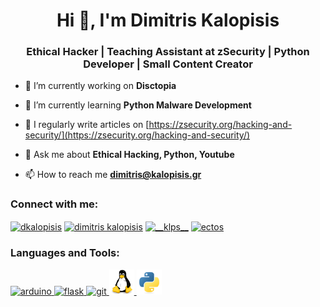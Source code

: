 <h1 align="center">Hi 👋, I'm Dimitris Kalopisis</h1>
<h3 align="center">Ethical Hacker | Teaching Assistant at zSecurity | Python Developer | Small Content Creator</h3>

- 🔭 I’m currently working on **Disctopia**

- 🌱 I’m currently learning **Python Malware Development**

- 📝 I regularly write articles on [https://zsecurity.org/hacking-and-security/](https://zsecurity.org/hacking-and-security/)

- 💬 Ask me about **Ethical Hacking, Python, Youtube**

- 📫 How to reach me **dimitris@kalopisis.gr**

<h3 align="left">Connect with me:</h3>
<p align="left">
<a href="https://twitter.com/dkalopisis" target="blank"><img align="center" src="https://raw.githubusercontent.com/rahuldkjain/github-profile-readme-generator/master/src/images/icons/Social/twitter.svg" alt="dkalopisis" height="30" width="40" /></a>
<a href="https://linkedin.com/in/dimitris kalopisis" target="blank"><img align="center" src="https://raw.githubusercontent.com/rahuldkjain/github-profile-readme-generator/master/src/images/icons/Social/linked-in-alt.svg" alt="dimitris kalopisis" height="30" width="40" /></a>
<a href="https://instagram.com/__klps__" target="blank"><img align="center" src="https://raw.githubusercontent.com/rahuldkjain/github-profile-readme-generator/master/src/images/icons/Social/instagram.svg" alt="__klps__" height="30" width="40" /></a>
<a href="https://www.youtube.com/c/ectos" target="blank"><img align="center" src="https://raw.githubusercontent.com/rahuldkjain/github-profile-readme-generator/master/src/images/icons/Social/youtube.svg" alt="ectos" height="30" width="40" /></a>
</p>

<h3 align="left">Languages and Tools:</h3>
<p align="left"> <a href="https://www.arduino.cc/" target="_blank" rel="noreferrer"> <img src="https://cdn.worldvectorlogo.com/logos/arduino-1.svg" alt="arduino" width="40" height="40"/> </a> <a href="https://flask.palletsprojects.com/" target="_blank" rel="noreferrer"> <img src="https://www.vectorlogo.zone/logos/pocoo_flask/pocoo_flask-icon.svg" alt="flask" width="40" height="40"/> </a> <a href="https://git-scm.com/" target="_blank" rel="noreferrer"> <img src="https://www.vectorlogo.zone/logos/git-scm/git-scm-icon.svg" alt="git" width="40" height="40"/> </a> <a href="https://www.linux.org/" target="_blank" rel="noreferrer"> <img src="https://raw.githubusercontent.com/devicons/devicon/master/icons/linux/linux-original.svg" alt="linux" width="40" height="40"/> </a> <a href="https://www.python.org" target="_blank" rel="noreferrer"> <img src="https://raw.githubusercontent.com/devicons/devicon/master/icons/python/python-original.svg" alt="python" width="40" height="40"/> </a> </p>

